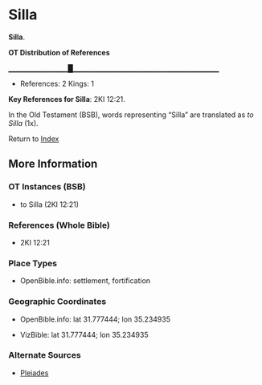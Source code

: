 # Silla
**Silla**. 


**OT Distribution of References**

▁▁▁▁▁▁▁▁▁▁▁█▁▁▁▁▁▁▁▁▁▁▁▁▁▁▁▁▁▁▁▁▁▁▁▁▁▁▁
* References: 2 Kings: 1



**Key References for Silla**: 
2KI 12:21. 


In the Old Testament (BSB), words representing “Silla” are translated as 
*to Silla* (1x). 




Return to [Index](00-Index.md)

## More Information

### OT Instances (BSB)

* to Silla (2KI 12:21)



### References (Whole Bible)

* 2KI 12:21


### Place Types

* OpenBible.info: settlement, fortification



### Geographic Coordinates

* OpenBible.info: lat 31.777444; lon 35.234935

* VizBible: lat 31.777444; lon 35.234935



### Alternate Sources

* [Pleiades](http://pleiades.stoa.org/places/897845)



